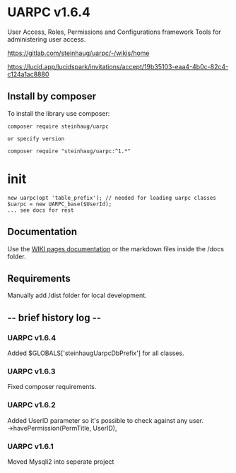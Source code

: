 # UARPC v1.6.4

User Access, Roles, Permissions and Configurations framework
Tools for administering user access. 

https://gitlab.com/steinhaug/uarpc/-/wikis/home

https://lucid.app/lucidspark/invitations/accept/19b35103-eaa4-4b0c-82c4-c124a1ac8880


## Install by composer

To install the library use composer:

    composer require steinhaug/uarpc

    or specify version

    composer require "steinhaug/uarpc:^1.*"

# init

    new uarpc(opt 'table_prefix'); // needed for loading uarpc classes
    $uarpc = new UARPC_base($UserId);
    ... see docs for rest

## Documentation

Use the [WIKI pages documentation](https://gitlab.com/steinhaug/uarpc/-/wikis/home) or the markdown files inside the /docs folder.

## Requirements

Manually add /dist folder for local development.


## -- brief history log --

### UARPC v1.6.4

Added \$GLOBALS['steinhaugUarpcDbPrefix'] for all classes.

### UARPC v1.6.3

Fixed composer requirements.

### UARPC v1.6.2

Added UserID parameter so it's possible to check against any user.  
->havePermission(PermTitle, UserID),

### UARPC v1.6.1

Moved Mysqli2 into seperate project
